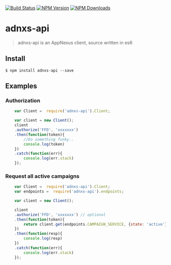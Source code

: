 [![Build Status][travis-image]][travis-url]
[![NPM Version][npm-image]][npm-url]
[![NPM Downloads][downloads-image]][downloads-url]

# adnxs-api

> adnxs-api is an AppNexus client, source written in es6

## Install

 	$ npm install adnxs-api --save

## Examples

### Authorization
```javascript
	var Client =  require('adnxs-api').Client;

	var client = new Client();
	client
	.authorize('FFD', 'xxxxxxx')
	.then(function(token){
		//Do something funky..
		console.log(token)
	})
	.catch(function(err){
		console.log(err.stack)
	});
```

### Request all active campaigns
```javascript
	var Client =  require('adnxs-api').Client;
	var endpoints =  require('adnxs-api').endpoints;

	var client = new Client();

	client
	.authorize('FFD', 'xxxxxxx') // optional
 	.then(function(token){
		return client.get(endpoints.CAMPAIGN_SERVICE, {state: 'active'});
	})
	.then(function(resp){
		console.log(resp)
	})
	.catch(function(err){
		console.log(err.stack)
	});

```
[npm-image]: https://badge.fury.io/js/adnxs-api.svg
[npm-url]: https://npmjs.org/package/adnxs-api
[downloads-image]: https://img.shields.io/npm/dm/adnxs-api.svg
[downloads-url]: https://npmjs.org/package/adnxs-api
[travis-image]: https://travis-ci.org/LukevdPalen/adnxs-api.svg?branch=master
[travis-url]: https://travis-ci.org/LukevdPalen/adnxs-api
